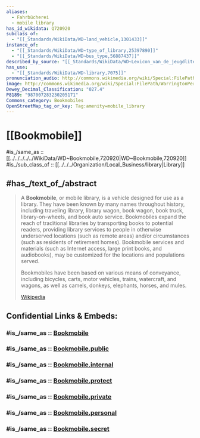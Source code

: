 ```yaml
---
aliases:
  - Fahrbücherei
  - mobile library
has_id_wikidata: Q720920
subclass_of:
  - "[[_Standards/WikiData/WD~land_vehicle,1301433]]"
instance_of:
  - "[[_Standards/WikiData/WD~type_of_library,25397890]]"
  - "[[_Standards/WikiData/WD~bus_type,56887437]]"
described_by_source: "[[_Standards/WikiData/WD~Lexicon_van_de_jeugdliteratuur,66087609]]"
has_use:
  - "[[_Standards/WikiData/WD~library,7075]]"
pronunciation_audio: http://commons.wikimedia.org/wiki/Special:FilePath/LL-Q1321%20%28spa%29-Centenoyespelta-biblioteca%20m%C3%B3vil.wav
image: http://commons.wikimedia.org/wiki/Special:FilePath/WarringtonPerambulatingLibrary.jpg
Dewey_Decimal_Classification: "027.4"
P8189: "987007283230205171"
Commons_category: Bookmobiles
OpenStreetMap_tag_or_key: Tag:amenity=mobile_library
---
```


# [[Bookmobile]] 

#is_/same_as :: [[../../../../../WikiData/WD~Bookmobile,720920|WD~Bookmobile,720920]] 
#is_/sub_class_of :: [[../../../Organization/Local_Business/library|Library]] 

## #has_/text_of_/abstract 

> A **Bookmobile**, or mobile library, is a vehicle designed for use as a library. They have been known by many names throughout history, including traveling library, library wagon, book wagon, book truck, library-on-wheels, and book auto service. Bookmobiles expand the reach of traditional libraries by transporting books to potential readers, providing library services to people in otherwise underserved locations (such as remote areas) and/or circumstances (such as residents of retirement homes). Bookmobile services and materials (such as Internet access, large print books, and audiobooks), may be customized for the locations and populations served.
>
> Bookmobiles have been based on various means of conveyance, including bicycles, carts, motor vehicles, trains, watercraft, and wagons, as well as camels, donkeys, elephants, horses, and mules.
>
> [Wikipedia](https://en.wikipedia.org/wiki/Bookmobile) 


## Confidential Links & Embeds: 

### #is_/same_as :: [Bookmobile](/_Standards/Society/Communication/Media/Book/Bookmobile.md) 

### #is_/same_as :: [Bookmobile.public](/_public/Society/Communication/Media/Book/Bookmobile.public.md) 

### #is_/same_as :: [Bookmobile.internal](/_internal/Society/Communication/Media/Book/Bookmobile.internal.md) 

### #is_/same_as :: [Bookmobile.protect](/_protect/Society/Communication/Media/Book/Bookmobile.protect.md) 

### #is_/same_as :: [Bookmobile.private](/_private/Society/Communication/Media/Book/Bookmobile.private.md) 

### #is_/same_as :: [Bookmobile.personal](/_personal/Society/Communication/Media/Book/Bookmobile.personal.md) 

### #is_/same_as :: [Bookmobile.secret](/_secret/Society/Communication/Media/Book/Bookmobile.secret.md)

